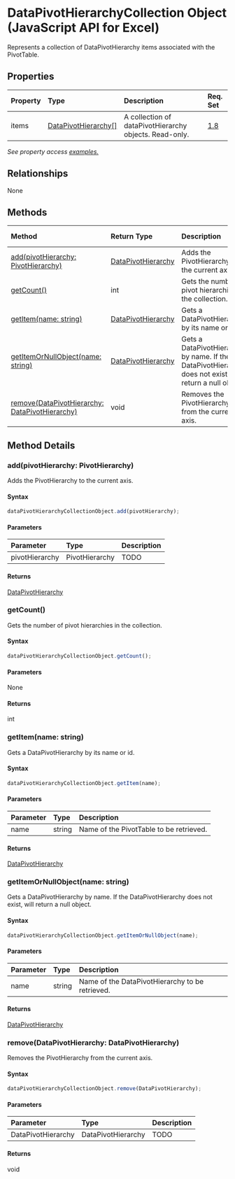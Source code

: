 # DataPivotHierarchyCollection Object (JavaScript API for Excel)

Represents a collection of DataPivotHierarchy items associated with the PivotTable.

## Properties

| Property	   | Type	|Description| Req. Set|
|:---------------|:--------|:----------|:----|
|items|[DataPivotHierarchy[]](datapivothierarchy.md)|A collection of dataPivotHierarchy objects. Read-only.|[1.8](../requirement-sets/excel-api-requirement-sets.md)|

_See property access [examples.](#property-access-examples)_

## Relationships
None


## Methods

| Method		   | Return Type	|Description| Req. Set|
|:---------------|:--------|:----------|:----|
|[add(pivotHierarchy: PivotHierarchy)](#addpivothierarchy-pivothierarchy)|[DataPivotHierarchy](datapivothierarchy.md)|Adds the PivotHierarchy to the current axis.|[1.8](../requirement-sets/excel-api-requirement-sets.md)|
|[getCount()](#getcount)|int|Gets the number of pivot hierarchies in the collection.|[1.8](../requirement-sets/excel-api-requirement-sets.md)|
|[getItem(name: string)](#getitemname-string)|[DataPivotHierarchy](datapivothierarchy.md)|Gets a DataPivotHierarchy by its name or id.|[1.8](../requirement-sets/excel-api-requirement-sets.md)|
|[getItemOrNullObject(name: string)](#getitemornullobjectname-string)|[DataPivotHierarchy](datapivothierarchy.md)|Gets a DataPivotHierarchy by name. If the DataPivotHierarchy does not exist, will return a null object.|[1.8](../requirement-sets/excel-api-requirement-sets.md)|
|[remove(DataPivotHierarchy: DataPivotHierarchy)](#removedatapivothierarchy-datapivothierarchy)|void|Removes the PivotHierarchy from the current axis.|[1.8](../requirement-sets/excel-api-requirement-sets.md)|

## Method Details


### add(pivotHierarchy: PivotHierarchy)
Adds the PivotHierarchy to the current axis.

#### Syntax
```js
dataPivotHierarchyCollectionObject.add(pivotHierarchy);
```

#### Parameters
| Parameter	   | Type	|Description|
|:---------------|:--------|:----------|
|pivotHierarchy|PivotHierarchy|TODO|

#### Returns
[DataPivotHierarchy](datapivothierarchy.md)

### getCount()
Gets the number of pivot hierarchies in the collection.

#### Syntax
```js
dataPivotHierarchyCollectionObject.getCount();
```

#### Parameters
None

#### Returns
int

### getItem(name: string)
Gets a DataPivotHierarchy by its name or id.

#### Syntax
```js
dataPivotHierarchyCollectionObject.getItem(name);
```

#### Parameters
| Parameter	   | Type	|Description|
|:---------------|:--------|:----------|
|name|string|Name of the PivotTable to be retrieved.|

#### Returns
[DataPivotHierarchy](datapivothierarchy.md)

### getItemOrNullObject(name: string)
Gets a DataPivotHierarchy by name. If the DataPivotHierarchy does not exist, will return a null object.

#### Syntax
```js
dataPivotHierarchyCollectionObject.getItemOrNullObject(name);
```

#### Parameters
| Parameter	   | Type	|Description|
|:---------------|:--------|:----------|
|name|string|Name of the DataPivotHierarchy to be retrieved.|

#### Returns
[DataPivotHierarchy](datapivothierarchy.md)

### remove(DataPivotHierarchy: DataPivotHierarchy)
Removes the PivotHierarchy from the current axis.

#### Syntax
```js
dataPivotHierarchyCollectionObject.remove(DataPivotHierarchy);
```

#### Parameters
| Parameter	   | Type	|Description|
|:---------------|:--------|:----------|
|DataPivotHierarchy|DataPivotHierarchy|TODO|

#### Returns
void
